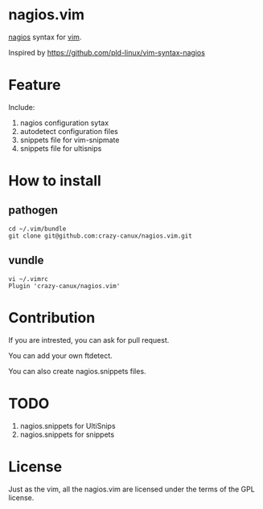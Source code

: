 # nagios.vim

[nagios](https://www.nagios.org) syntax for [vim](http://www.vim.org/).

Inspired by <https://github.com/pld-linux/vim-syntax-nagios>

# Feature

Include:

1. nagios configuration sytax
2. autodetect configuration files
3. snippets file for vim-snipmate
4. snippets file for ultisnips

# How to install

## pathogen

    cd ~/.vim/bundle
    git clone git@github.com:crazy-canux/nagios.vim.git

## vundle

    vi ~/.vimrc
    Plugin 'crazy-canux/nagios.vim'

# Contribution

If you are intrested, you can ask for pull request.

You can add your own ftdetect.

You can also create nagios.snippets files.

# TODO

1. nagios.snippets for UltiSnips
2. nagios.snippets for snippets

# License

Just as the vim, all the nagios.vim are licensed under the terms of the GPL license.
